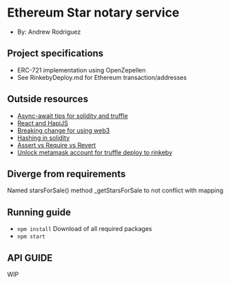 # Ethereum Star notary service
+ By: Andrew Rodriguez

## Project specifications
+ ERC-721 implementation using OpenZepellen
+ See RinkebyDeploy.md for Ethereum transaction/addresses

## Outside resources
+ [Async-await tips for solidity and truffle](https://medium.com/coinmonks/testing-solidity-with-truffle-and-async-await-396e81c54f93)
+ [React and HapiJS](https://github.com/jedireza/hapi-react-views/tree/master/examples/remount)
+ [Breaking change for using web3](https://medium.com/metamask/https-medium-com-metamask-breaking-change-injecting-web3-7722797916a8)
+ [Hashing in solidity](https://ethereum.stackexchange.com/questions/50592/what-does-warning-this-function-only-accepts-a-single-bytes-argument-please)
+ [Assert vs Require vs Revert](https://medium.com/blockchannel/the-use-of-revert-assert-and-require-in-solidity-and-the-new-revert-opcode-in-the-evm-1a3a7990e06e)
+ [Unlock metamask account for truffle deploy to rinkeby](https://blog.abuiles.com/blog/2017/07/09/deploying-truffle-contracts-to-rinkeby/)

## Diverge from requirements
Named starsForSale() method _getStarsForSale to not conflict with mapping

## Running guide
+ `npm install`
Download of all required packages
+ `npm start`

## API GUIDE
WIP
